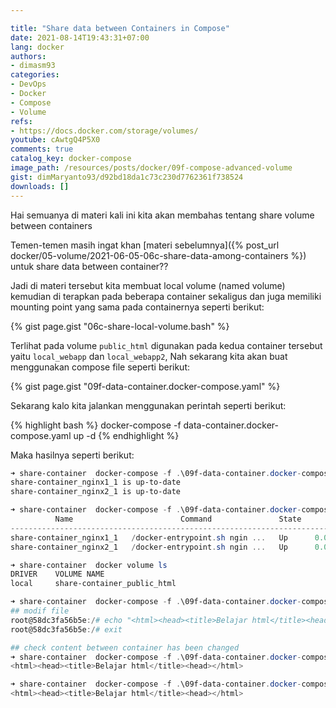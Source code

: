 ```yaml
---

title: "Share data between Containers in Compose"
date: 2021-08-14T19:43:31+07:00
lang: docker
authors:
- dimasm93
categories:
- DevOps
- Docker
- Compose
- Volume
refs: 
- https://docs.docker.com/storage/volumes/
youtube: cAwtgQ4P5X0
comments: true
catalog_key: docker-compose
image_path: /resources/posts/docker/09f-compose-advanced-volume
gist: dimMaryanto93/d92bd18da1c73c230d7762361f738524
downloads: []
---
```


Hai semuanya di materi kali ini kita akan membahas tentang share volume between containers 

Temen-temen masih ingat khan [materi sebelumnya]({% post_url docker/05-volume/2021-06-05-06c-share-data-among-containers %}) untuk share data between container??

<!--more-->

Jadi di materi tersebut kita membuat local volume (named volume) kemudian di terapkan pada beberapa container sekaligus dan juga memiliki mounting point yang sama pada containernya seperti berikut:

{% gist page.gist "06c-share-local-volume.bash" %}

Terlihat pada volume `public_html` digunakan pada kedua container tersebut yaitu `local_webapp` dan `local_webapp2`, Nah sekarang kita akan buat menggunakan compose file seperti berikut:

{% gist page.gist "09f-data-container.docker-compose.yaml" %}

Sekarang kalo kita jalankan menggunakan perintah seperti berikut:

{% highlight bash %}
docker-compose -f data-container.docker-compose.yaml up -d
{% endhighlight %}

Maka hasilnya seperti berikut:

```powershell
➜ share-container  docker-compose -f .\09f-data-container.docker-compose.yaml up -d
share-container_nginx1_1 is up-to-date
share-container_nginx2_1 is up-to-date

➜ share-container  docker-compose -f .\09f-data-container.docker-compose.yaml ps
          Name                        Command               State                  Ports
--------------------------------------------------------------------------------------------------------
share-container_nginx1_1   /docker-entrypoint.sh ngin ...   Up      0.0.0.0:8081->80/tcp,:::8081->80/tcp
share-container_nginx2_1   /docker-entrypoint.sh ngin ...   Up      0.0.0.0:8082->80/tcp,:::8082->80/tcp

➜ share-container  docker volume ls
DRIVER    VOLUME NAME
local     share-container_public_html

➜ share-container  docker-compose -f .\09f-data-container.docker-compose.yaml exec nginx1 bash
## modif file
root@58dc3fa56b5e:/# echo "<html><head><title>Belajar html</title><head></html>" > /usr/share/nginx/html/index.html
root@58dc3fa56b5e:/# exit

## check content between container has been changed
➜ share-container  docker-compose -f .\09f-data-container.docker-compose.yaml exec nginx1 cat /usr/share/nginx/html/index.html
<html><head><title>Belajar html</title><head></html>

➜ share-container  docker-compose -f .\09f-data-container.docker-compose.yaml exec nginx2 cat /usr/share/nginx/html/index.html
<html><head><title>Belajar html</title><head></html>
```